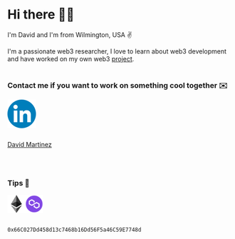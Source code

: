 # Hi there 👋🏼

I'm David and I'm from Wilmington, USA ✌️

I'm a passionate web3 researcher, I love to learn about web3 development and have worked on my own web3 <a href="https://www.bodokeclb.com/">project</a>.
<br><br>

### Contact me if you want to work on something cool together ✉️

<a href="https://www.linkedin.com/in/david-martinez-9505b5160/"><img src="media/linkedin.png" height="64" alt="David Martinez" style=" vertical-align:middle;"></a>             <a href="https://www.linkedin.com/in/david-martinez-9505b5160/"><p style="text-align:center;display:inline-block;">David Martinez</p></a> 

<br>

### Tips 💸
<img src="media/ethereum.png" height="40" alt="David Martinez" style=" vertical-align:middle;" unselectable="on"><img src="media/matic.png" height="40" alt="David Martinez" style="vertical-align:middle;" unselectable="on">  <p style="text-align:center;display:inline-block;"><code>0x66C027Dd458d13c7468b16Dd56F5a46C59E7748d</code></p>                                                                         
